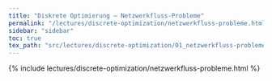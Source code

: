 ```yaml
---
title: "Diskrete Optimierung – Netzwerkfluss-Probleme"
permalink: "/lectures/discrete-optimization/netzwerkfluss-probleme.html"
sidebar: "sidebar"
toc: true
tex_path: "src/lectures/discrete-optimization/01_netzwerkfluss-probleme.tex"
---
```


{% include lectures/discrete-optimization/netzwerkfluss-probleme.html %}
